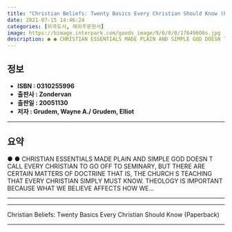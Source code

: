 ```yaml
---
title: "Christian Beliefs: Twenty Basics Every Christian Should Know (Paperback)"
date: 2021-07-15 14:46:24
categories: [외국도서, 해외주문원서]
image: https://bimage.interpark.com/goods_image/9/6/0/0/17649600s.jpg
description: ● ● CHRISTIAN ESSENTIALS MADE PLAIN AND SIMPLE GOD DOESN T CALL EVERY CHRISTIAN TO GO OFF TO SEMINARY, BUT THERE ARE CERTAIN MATTERS OF DOCTRINE THAT IS, THE
---
```


## **정보**

- **ISBN : 0310255996**
- **출판사 : Zondervan**
- **출판일 : 20051130**
- **저자 : Grudem, Wayne A./ Grudem, Elliot**

------



## **요약**

●  ●  CHRISTIAN ESSENTIALS MADE PLAIN AND SIMPLE GOD DOESN T CALL EVERY CHRISTIAN TO GO OFF TO SEMINARY, BUT THERE ARE CERTAIN MATTERS OF DOCTRINE THAT IS, THE CHURCH S TEACHING THAT EVERY CHRISTIAN SIMPLY MUST KNOW. THEOLOGY IS IMPORTANT BECAUSE WHAT WE BELIEVE AFFECTS HOW WE... 

------



------


Christian Beliefs: Twenty Basics Every Christian Should Know (Paperback) 

------


